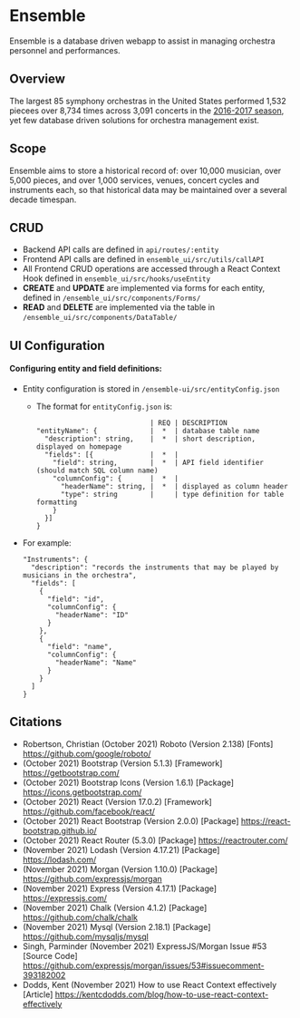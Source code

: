 # Ensemble
Ensemble is a database driven webapp to assist in managing orchestra personnel and performances.

## Overview
The largest 85 symphony orchestras in the United States performed 1,532 piecees over 8,734 times across 3,091 concerts in the [2016-2017 season](https://www.bsomusic.org/stories/the-data-behind-the-2016-2017-orchestra-season/), yet few database driven solutions for orchestra management exist.

## Scope
Ensemble aims to store a historical record of: over 10,000 musician, over 5,000 pieces, and over 1,000 services, venues, concert cycles and instruments each, so that historical data may be maintained over a several decade timespan.

## CRUD
- Backend API calls are defined in `api/routes/:entity`
- Frontend API calls are defined in `ensemble_ui/src/utils/callAPI`
- All Frontend CRUD operations are accessed through a React Context Hook defined in `ensemble_ui/src/hooks/useEntity`
- **CREATE** and **UPDATE** are implemented via forms for each entity, defined in `/ensemble_ui/src/components/Forms/`
- **READ** and **DELETE** are implemented via the table in `/ensemble_ui/src/components/DataTable/`

## UI Configuration
#### Configuring entity and field definitions:
- Entity configuration is stored in `/ensemble-ui/src/entityConfig.json`
  - The format for `entityConfig.json` is:
    ```
                                | REQ | DESCRIPTION
    "entityName": {             |  *  | database table name
      "description": string,    |  *  | short description, displayed on homepage
      "fields": [{              |  *  | 
        "field": string,        |  *  | API field identifier (should match SQL column name)
        "columnConfig": {       |  *  | 
          "headerName": string, |  *  | displayed as column header
          "type": string        |     | type definition for table formatting
        } 
      }]
    }
    ```                 

- For example:
  ```
  "Instruments": {
    "description": "records the instruments that may be played by musicians in the orchestra",
    "fields": [
      {
        "field": "id",
        "columnConfig": {
          "headerName": "ID"
        }
      },
      {
        "field": "name",
        "columnConfig": {
          "headerName": "Name"
        }
      }
    ]
  }
  ```


## Citations
- Robertson, Christian (October 2021) Roboto (Version 2.138) [Fonts] https://github.com/google/roboto/
- (October 2021) Bootstrap (Version 5.1.3) [Framework] https://getbootstrap.com/
- (October 2021) Bootstrap Icons (Version 1.6.1) [Package] https://icons.getbootstrap.com/
- (October 2021) React (Version 17.0.2) [Framework] https://github.com/facebook/react/
- (October 2021) React Bootstrap (Version 2.0.0) [Package] https://react-bootstrap.github.io/
- (October 2021) React Router (5.3.0) [Package] https://reactrouter.com/
- (November 2021) Lodash (Version 4.17.21) [Package] https://lodash.com/
- (November 2021) Morgan (Version 1.10.0) [Package] https://github.com/expressjs/morgan
- (November 2021) Express (Version 4.17.1) [Package] https://expressjs.com/
- (November 2021) Chalk (Version 4.1.2) [Package] https://github.com/chalk/chalk
- (November 2021) Mysql (Version 2.18.1) [Package] https://github.com/mysqljs/mysql
- Singh, Parminder (November 2021) ExpressJS/Morgan Issue #53 [Source Code] https://github.com/expressjs/morgan/issues/53#issuecomment-393182002
- Dodds, Kent (November 2021) How to use React Context effectively [Article] https://kentcdodds.com/blog/how-to-use-react-context-effectively
